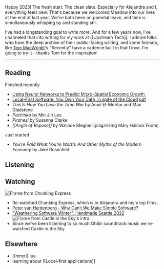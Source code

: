 Happy 2023! The fresh start. The clean slate. Especially for Alejandra and I, everything feels new. That's because we welcomed Meadow into our lives at the end of last year. We've both been on parental leave, and time is simultaneously whipping by and standing still.

I've had a longstanding goal to _write more_. And for a few years now, I've channeled that into writing for my work at [[Upstream Tech]]. I admire folks who have the deep archive of their public-facing writing, and some formats, like [Tom MacWright](https://macwright.com/)'s "Recently" have a cadence built in that I love. I'm going to try it - thanks Tom for the inspiration!

--- 

## Reading

Finished recently

- [Using Neural Networks to Predict Micro-Spatial Economic Growth](https://www.nber.org/papers/w29569)
- [Local-First Software: You Own Your Data, in spite of the Cloud](https://www.inkandswitch.com/local-first/) [pdf](https://www.inkandswitch.com/local-first/static/local-first.pdf)
- _This Is How You Lose the Time War_ by Amal El-Mohtar and Max Gladstone
- _Pachinko_ by Min Jin Lee
- _Piranesi_ by Susanna Clarke
- _[[Angle of Repose]]_ by Wallace Stegner (plagarizing Mary Hallock Foote)

Just started 

- *You're Paid What You're Worth: And Other Myths of the Modern Economy* by Jake Rosenfeld

## Listening

## Watching

![Frame from Chunking Express](img/chunking-express.jpeg)
- Re-watched Chunking Express, which is in Alejandra and my's top films.
- [Peter van Hardenberg - Why Can’t We Make Simple Software?](https://vimeo.com/780013486)
- ["Weathering Software Winter", Handmade Seattle 2022](https://www.youtube.com/watch?v=9TJuOwy4aGA)
![Frame from Castle in the Sky's intro](img/castle-in-the-sky.jpeg)
- Since we've been listening to so much Ghibli soundtrack music we re-watched Castle in the Sky

## Elsewhere
- [[mmx]] lua
- learning about [[Local-first applications]]
